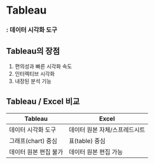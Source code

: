 # Tableau


### : 데이터 시각화 도구


## Tableau의 장점
  1. 편의성과 빠른 시각화 속도
  2. 인터렉티브 시각화
  3. 내장된 분석 기능


## Tableau / Excel 비교

|Tableau|Excel|
|------|---|
|데이터 시각화 도구|데이터 원본 자체/스프레드시트|
|그래프(chart) 중심|표(table) 중심|
|데이터 원본 편집 불가|데이터 원본 편집 가능|












